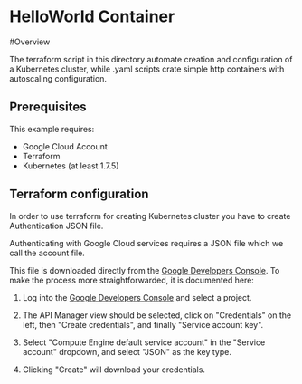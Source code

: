 # HelloWorld Container

#Overview

The terraform script in this directory automate creation and configuration of a Kubernetes cluster, while .yaml scripts crate simple http containers with autoscaling configuration.


## Prerequisites

This example requires:
* Google Cloud Account
* Terraform
* Kubernetes (at least 1.7.5)

## Terraform configuration

In order to use terraform for creating Kubernetes cluster you have to create Authentication JSON file.

Authenticating with Google Cloud services requires a JSON file which we call the account file.

This file is downloaded directly from the [Google Developers Console](https://console.developers.google.com/). To make the process more straightforwarded, it is documented here:

1. Log into the [Google Developers Console](https://console.developers.google.com/) and select a project.

2. The API Manager view should be selected, click on "Credentials" on the left, then "Create credentials", and finally "Service account key".

3. Select "Compute Engine default service account" in the "Service account" dropdown, and select "JSON" as the key type.

4. Clicking "Create" will download your credentials.
